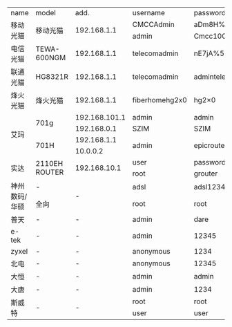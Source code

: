 <table>
	<tr>
		<td>name</td>
		<td>model</td>
		<td>add.</td>
		<td>username</td>
		<td>password</td>
		<td>notes</td>
	</tr>
	<tr>
		<td rowspan="2">移动光猫</td>
		<td rowspan="2">移动光猫</td>
		<td rowspan="2">192.168.1.1</td>
		<td>CMCCAdmin</td>
		<td>aDm8H%MdA</td>
		<td rowspan="2">-</td>
	</tr>
	<tr>
		<td>admin</td>
		<td>Cmcc10086#</td>
	</tr>
	<tr>
		<td>电信光猫</td>
		<td>TEWA-600NGM</td>
		<td>192.168.1.1</td>
		<td>telecomadmin</td>
		<td>nE7jA%5m</td>
		<td>-</td>
	</tr>
	<tr>
		<td>联通光猫</td>
		<td>HG8321R</td>
		<td>192.168.1.1</td>
		<td>telecomadmin</td>
		<td>admintelecom</td>
		<td>-</td>
	</tr>
	<tr>
		<td>烽火光猫</td>
		<td>烽火光猫</td>
		<td>192.168.1.1</td>
		<td>fiberhomehg2x0</td>
		<td>hg2×0</td>
		<td>-</td>
	</tr>
	<tr>
		<td rowspan="4">艾玛</td>
		<td rowspan="2">701g</td>
		<td>192.168.101.1</td>
		<td>admin</td>
		<td>admin</td>
		<td rowspan="2">-</td>
	</tr>
	<tr>
		<td>192.168.0.1</td>
		<td>SZIM</td>
		<td>SZIM</td>
	</tr>
	<tr>
		<td rowspan="2">701H</td>
		<td>192.168.1.1</td>
		<td rowspan="2">admin</td>
		<td rowspan="2">epicrouter</td>
		<td rowspan="2">-</td>
	</tr>
	<tr>
		<td>10.0.0.2</td>
	</tr>
	<tr>
		<td rowspan="2">实达</td>
		<td rowspan="2">2110EH ROUTER</td>
		<td rowspan="2">192.168.10.1</td>
		<td>user</td>
		<td>password</td>
		<td rowspan="2">-</td>
	</tr>
	<tr>
		<td>root</td>
		<td>grouter</td>
	</tr>
	<tr>
		<td rowspan="2">神州数码/华硕</td>
		<td>-</td>
		<td rowspan="2">-</td>
		<td>adsl</td>
		<td>adsl1234</td>
		<td rowspan="2">-</td>
	</tr>
	<tr>
		<td>全向</td>
		<td>root</td>
		<td>root</td>
	</tr>
	<tr>
		<td>普天</td>
		<td>-</td>
		<td>-</td>
		<td>admin</td>
		<td>dare</td>
		<td>-</td>
	</tr>
	<tr>
		<td>e-tek</td>
		<td>-</td>
		<td>-</td>
		<td>admin</td>
		<td>12345</td>
		<td>-</td>
	</tr>
	<tr>
		<td>zyxel</td>
		<td>-</td>
		<td>-</td>
		<td>anonymous</td>
		<td>1234</td>
		<td>-</td>
	</tr>
	<tr>
		<td>北电</td>
		<td>-</td>
		<td>-</td>
		<td>anonymous</td>
		<td>12345</td>
		<td>-</td>
	</tr>
	<tr>
		<td>大恒</td>
		<td>-</td>
		<td>-</td>
		<td>admin</td>
		<td>admin</td>
		<td>-</td>
	</tr>
	<tr>
		<td>大唐</td>
		<td>-</td>
		<td>-</td>
		<td>admin</td>
		<td>1234</td>
		<td>-</td>
	</tr>
	<tr>
		<td rowspan="2">斯威特</td>
		<td rowspan="2">-</td>
		<td rowspan="2">-</td>
		<td>root</td>
		<td>root</td>
		<td rowspan="2">-</td>
	</tr>
	<tr>
		<td>user</td>
		<td>user</td>
	</tr>
</table>
